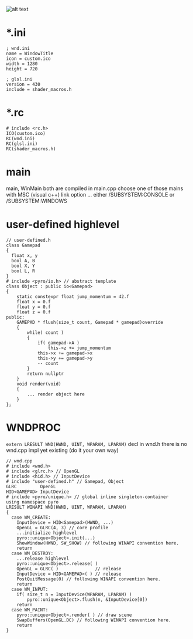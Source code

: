 ![alt text](https://repository-images.githubusercontent.com/197114287/6509fe00-a804-11e9-829c-e87bcc9644dc "Pyro Logo")
# *.ini
``` 
; wnd.ini
name = WindowTitle
icon = custom.ico
width = 1280
height = 720
``` 
``` 
; glsl.ini
version = 430
include = shader_macros.h
``` 
# *.rc
```
# include <rc.h>
ICO(custom.ico)
RC(wnd.ini)
RC(glsl.ini)
RC(shader_macros.h)
```
# main
main, WinMain both are compiled in main.cpp
choose one of those mains with MSC (visual c++) link option
	... either /SUBSYSTEM:CONSOLE or /SUBSYSTEM:WINDOWS
# user-defined highlevel
``` 
// user-defined.h
class Gamepad
{
  float x, y
  bool A, B
  bool X, Y
  bool L, R
}
# include <pyro/io.h> // abstract template
class Object : public io<Gamepad>
{
	static constexpr float jump_momentum = 42.f
	float x = 0.f
	float y = 0.f
	float z = 0.f
public:
	GAMEPAD * flush(size_t count, Gamepad * gamepad)override
	{
		while( count )
		{
			if( gamepad->A )
				this->z += jump_momentum
			this->x += gamepad->x
			this->y += gamepad->y
			-- count
		}
		return nullptr
	}
	void render(void)
	{
		... render object here
	}
};
``` 
# WNDPROC
```extern LRESULT WND(HWND, UINT, WPARAM, LPARAM)```  decl in wnd.h
there is no wnd.cpp impl yet existing (do it your own way)
``` 
// wnd.cpp
# include <wnd.h>
# include <glrc.h> // OpenGL
# include <hid.h> // InputDevice
# include "user-defined.h" // Gamepad, Object
GLRC         OpenGL
HID<GAMEPAD> InputDevice
# include <pyro/unique.h> // global inline singleton-container
using namespace pyro
LRESULT WINAPI WND(HWND, UINT, WPARAM, LPARAM)
{
  case WM_CREATE:
    InputDevice = HID<Gamepad>(HWND, ...)
    OpenGL = GLRC(4, 3) // core profile
    ...initialize highlevel
    pyro::unique<Object>.init(...)
    ShowWindow(HWND, SW_SHOW) // following WINAPI convention here.
    return
  case WM_DESTROY:
    ...release highlevel
    pyro::unique<Object>.release( )
    OpenGL = GLRC( )              // release
    InputDevice = HID<GAMEPAD>( ) // release
    PostQuitMessage(0) // following WINAPI convention here.
    return
  case WM_INPUT:
    if( size_t n = InputDevice(WPARAM, LPARAM) )
    	pyro::unique<Object>.flush(n, &InputDevice[0])
    return
  case WM_PAINT:
    pyro::unique<Object>.render( ) // draw scene
    SwapBuffers(OpenGL.DC) // following WINAPI convention here.
    return
}
```
